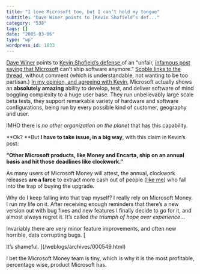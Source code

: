 ```yaml
---
title: "I love Microsoft too, but I can’t hold my tongue"
subtitle: "Dave Winer points to [Kevin Shofield’s def..."
category: "538"
tags: []
date: "2005-03-06"
type: "wp"
wordpress_id: 1833
---
```

[Dave Winer](http://archive.scripting.com/2005/03/06#When:2:29:16AM) points to [Kevin Shofield’s defense ](http://radio.weblogs.com/0133184/2005/03/05.html#a282)of an “unfair, [infamous post saying that Microsoft](http://mark-lucovsky.blogspot.com/2005/02/shipping-software.html) can’t ship software anymore.” [Scoble links to the thread](http://radio.weblogs.com/0001011/2005/03/06.html#a9550), without comment (which is understandable, not wanting to be too partisan.)
[In my opinion, and agreeing with Kevin](/weblogs/archives/000475.html), Microsoft actually shows an **absolutely amazing** ability to develop, test, and deliver software of mind boggling complexity to a huge user base. They run unbelievably large scale beta tests, they support remarkable variety of hardware and software configurations, being run by every possible kind of customer, geography and user.

IMHO there is *no other organization on the planet* that has this capability.

**Ok? **But **I have to take issue, in a big way**, with this claim in Kevin’s post:

**“Other Microsoft products, like Money and Encarta, ship on an annual basis and hit those deadlines like clockwork.”**

As many users of Microsoft Money will attest, the annual, clockwork releases **are a farce** to extract more cash out of people ([like me](/weblogs/archives/000549.html)) who fall into the trap of buying the upgrade. 

Why do I keep falling into that trap myself? I really rely on Microsoft Money. I run my life on it. After receiving enough reminders that there’s a new version out with bug fixes and new features I finally decide to go for it, and almost always regret it. It’s called *the triumph of hope over experience*…

Invariably there are very minor feature improvements, and often new horrible, data corrupting bugs. [

It’s shameful. ](/weblogs/archives/000549.html)

I bet the Microsoft Money team is tiny, which is why it is the most profitable, percentage wise, product Microsoft has.